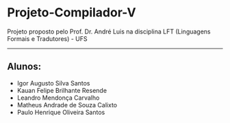 # Projeto-Compilador-V
Projeto proposto pelo Prof. Dr. André Luis na disciplina LFT (Linguagens Formais e Tradutores) - UFS

---

## Alunos:

* Igor Augusto Silva Santos
* Kauan Felipe Brilhante Resende
* Leandro Mendonça Carvalho
* Matheus Andrade de Souza Calixto
* Paulo Henrique Oliveira Santos
